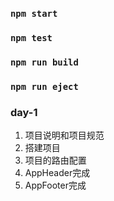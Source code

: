 

### `npm start`



### `npm test`



### `npm run build`


### `npm run eject`

### day-1
1. 项目说明和项目规范
2. 搭建项目
3. 项目的路由配置
4. AppHeader完成
5. AppFooter完成
